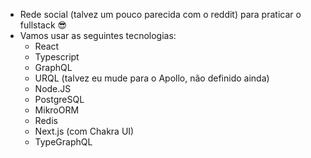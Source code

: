 - Rede social (talvez um pouco parecida com o reddit) para praticar o fullstack 😎
- Vamos usar as seguintes tecnologias:
	- React
	- Typescript
	- GraphQL
	- URQL (talvez eu mude para o Apollo, não definido ainda)
	- Node.JS
	- PostgreSQL
	- MikroORM 
	- Redis 
	- Next.js (com Chakra UI)
	- TypeGraphQL
